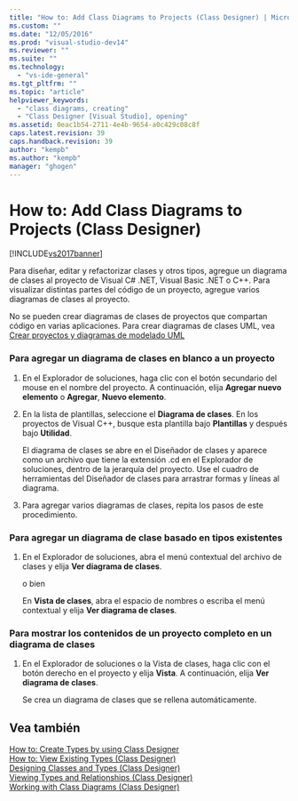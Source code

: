 ```yaml
---
title: "How to: Add Class Diagrams to Projects (Class Designer) | Microsoft Docs"
ms.custom: ""
ms.date: "12/05/2016"
ms.prod: "visual-studio-dev14"
ms.reviewer: ""
ms.suite: ""
ms.technology: 
  - "vs-ide-general"
ms.tgt_pltfrm: ""
ms.topic: "article"
helpviewer_keywords: 
  - "class diagrams, creating"
  - "Class Designer [Visual Studio], opening"
ms.assetid: 0eac1b54-2711-4e4b-9654-a0c429c08c8f
caps.latest.revision: 39
caps.handback.revision: 39
author: "kempb"
ms.author: "kempb"
manager: "ghogen"
---
```

# How to: Add Class Diagrams to Projects (Class Designer)
[!INCLUDE[vs2017banner](../code-quality/includes/vs2017banner.md)]

Para diseñar, editar y refactorizar clases y otros tipos, agregue un diagrama de clases al proyecto de Visual C\# .NET, Visual Basic .NET o C\+\+.  Para visualizar distintas partes del código de un proyecto, agregue varios diagramas de clases al proyecto.  
  
 No se pueden crear diagramas de clases de proyectos que compartan código en varias aplicaciones.  Para crear diagramas de clases UML, vea [Crear proyectos y diagramas de modelado UML](../modeling/create-uml-modeling-projects-and-diagrams.md)  
  
### Para agregar un diagrama de clases en blanco a un proyecto  
  
1.  En el Explorador de soluciones, haga clic con el botón secundario del mouse en el nombre del proyecto.  A continuación, elija **Agregar nuevo elemento** o **Agregar**, **Nuevo elemento**.  
  
2.  En la lista de plantillas, seleccione el **Diagrama de clases**.  En los proyectos de Visual C\+\+, busque esta plantilla bajo **Plantillas** y después bajo **Utilidad**.  
  
     El diagrama de clases se abre en el Diseñador de clases y aparece como un archivo que tiene la extensión .cd en el Explorador de soluciones, dentro de la jerarquía del proyecto.  Use el cuadro de herramientas del Diseñador de clases para arrastrar formas y líneas al diagrama.  
  
3.  Para agregar varios diagramas de clases, repita los pasos de este procedimiento.  
  
### Para agregar un diagrama de clase basado en tipos existentes  
  
1.  En el Explorador de soluciones, abra el menú contextual del archivo de clases y elija **Ver diagrama de clases**.  
  
     o bien  
  
     En **Vista de clases**, abra el espacio de nombres o escriba el menú contextual y elija **Ver diagrama de clases**.  
  
### Para mostrar los contenidos de un proyecto completo en un diagrama de clases  
  
1.  En el Explorador de soluciones o la Vista de clases, haga clic con el botón derecho en el proyecto y elija **Vista**. A continuación, elija **Ver diagrama de clases**.  
  
     Se crea un diagrama de clases que se rellena automáticamente.  
  
## Vea también  
 [How to: Create Types by using Class Designer](../ide/how-to-create-types-by-using-class-designer.md)   
 [How to: View Existing Types \(Class Designer\)](../ide/how-to-view-existing-types-class-designer.md)   
 [Designing Classes and Types \(Class Designer\)](../ide/designing-classes-and-types-class-designer.md)   
 [Viewing Types and Relationships \(Class Designer\)](../ide/viewing-types-and-relationships-class-designer.md)   
 [Working with Class Diagrams \(Class Designer\)](../ide/working-with-class-diagrams-class-designer.md)
